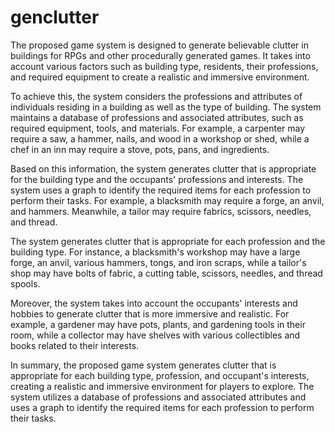 # genclutter

The proposed game system is designed to generate believable clutter in buildings for RPGs and other procedurally generated games. It takes into account various factors such as building type, residents, their professions, and required equipment to create a realistic and immersive environment.

To achieve this, the system considers the professions and attributes of individuals residing in a building as well as the type of building. The system maintains a database of professions and associated attributes, such as required equipment, tools, and materials. For example, a carpenter may require a saw, a hammer, nails, and wood in a workshop or shed, while a chef in an inn may require a stove, pots, pans, and ingredients.

Based on this information, the system generates clutter that is appropriate for the building type and the occupants' professions and interests. The system uses a graph to identify the required items for each profession to perform their tasks. For example, a blacksmith may require a forge, an anvil, and hammers. Meanwhile, a tailor may require fabrics, scissors, needles, and thread.

The system generates clutter that is appropriate for each profession and the building type. For instance, a blacksmith's workshop may have a large forge, an anvil, various hammers, tongs, and iron scraps, while a tailor's shop may have bolts of fabric, a cutting table, scissors, needles, and thread spools.

Moreover, the system takes into account the occupants' interests and hobbies to generate clutter that is more immersive and realistic. For example, a gardener may have pots, plants, and gardening tools in their room, while a collector may have shelves with various collectibles and books related to their interests.

In summary, the proposed game system generates clutter that is appropriate for each building type, profession, and occupant's interests, creating a realistic and immersive environment for players to explore. The system utilizes a database of professions and associated attributes and uses a graph to identify the required items for each profession to perform their tasks.
